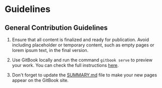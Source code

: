 # Guidelines

## General Contribution Guidelines

1. Ensure that all content is finalized and ready for publication. Avoid including placeholder or temporary content, such as empty pages or lorem ipsum text, in the final version.

2. Use GitBook locally and run the command `gitbook serve` to preview your work. You can check the full instructions [here](https://github.com/GitbookIO/gitbook/blob/master/docs/setup.md#local-installation).

3. Don't forget to update the [SUMMARY.md](SUMMARY.md) file to make your new pages appear on the GitBook site.
